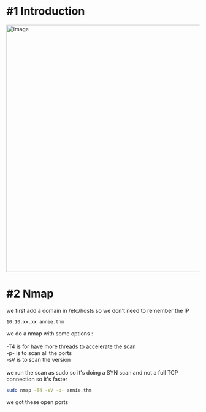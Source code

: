# #1 Introduction
<img width="646" alt="image" src="https://github.com/MaTe0r/tryhackme.com/assets/94843357/3d64ade8-e774-4089-a488-a9393db178d6">

# #2 Nmap

we first add a domain in /etc/hosts so we don't need to remember the IP
```bash
10.10.xx.xx annie.thm
```

we do a nmap with some options :\
\
-T4 is for have more threads to accelerate the scan\
-p- is to scan all the ports\
-sV is to scan the version\
\
we run the scan as sudo so it's doing a SYN scan and not a full TCP connection so it's faster

```bash
sudo nmap -T4 -sV -p- annie.thm
```

we got these open ports
```bash

```
